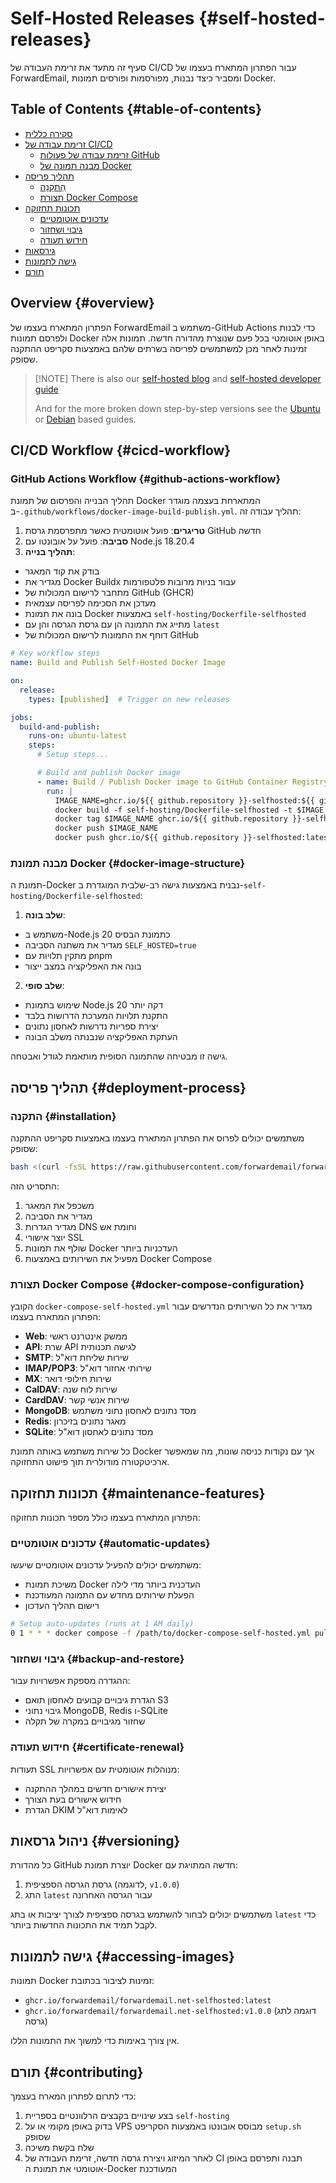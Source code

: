 # Self-Hosted Releases {#self-hosted-releases}

סעיף זה מתעד את זרימת העבודה של CI/CD עבור הפתרון המתארח בעצמו של ForwardEmail, ומסביר כיצד נבנות, מפורסמות ופורסים תמונות Docker.

## Table of Contents {#table-of-contents}

* [סקירה כללית](#overview)
* [זרימת עבודה של CI/CD](#cicd-workflow)
  * [זרימת עבודה של פעולות GitHub](#github-actions-workflow)
  * [מבנה תמונה של Docker](#docker-image-structure)
* [תהליך פריסה](#deployment-process)
  * [הַתקָנָה](#installation)
  * [תצורת Docker Compose](#docker-compose-configuration)
* [תכונות תחזוקה](#maintenance-features)
  * [עדכונים אוטומטיים](#automatic-updates)
  * [גיבוי ושחזור](#backup-and-restore)
  * [חידוש תעודה](#certificate-renewal)
* [גירסאות](#versioning)
* [גישה לתמונות](#accessing-images)
* [תורם](#contributing)

## Overview {#overview}

הפתרון המתארח בעצמו של ForwardEmail משתמש ב-GitHub Actions כדי לבנות ולפרסם תמונות Docker באופן אוטומטי בכל פעם שנוצרת מהדורה חדשה. תמונות אלה זמינות לאחר מכן למשתמשים לפריסה בשרתים שלהם באמצעות סקריפט ההתקנה שסופק.

> \[!NOTE]
> There is also our [self-hosted blog](https://forwardemail.net/blog/docs/self-hosted-solution) and [self-hosted developer guide](https://forwardemail.net/self-hosted)
>
> And for the more broken down step-by-step versions see the [Ubuntu](https://forwardemail.net/guides/selfhosted-on-ubuntu) or [Debian](https://forwardemail.net/guides/selfhosted-on-debian) based guides.

## CI/CD Workflow {#cicd-workflow}

### GitHub Actions Workflow {#github-actions-workflow}

תהליך הבנייה והפרסום של תמונת Docker המתארחת בעצמה מוגדר ב-`.github/workflows/docker-image-build-publish.yml`. תהליך עבודה זה:

1. **טריגרים**: פועל אוטומטית כאשר מתפרסמת גרסת GitHub חדשה
2. **סביבה**: פועל על אובונטו עם Node.js 18.20.4
3. **תהליך בנייה**:
* בודק את קוד המאגר
* מגדיר את Docker Buildx עבור בניות מרובות פלטפורמות
* מתחבר לרישום המכולות של GitHub (GHCR)
* מעדכן את הסכימה לפריסה עצמאית
* בונה את תמונת Docker באמצעות `self-hosting/Dockerfile-selfhosted`
* מתייג את התמונה הן עם גרסת הגרסה והן עם `latest`
* דוחף את התמונות לרישום המכולות של GitHub

```yaml
# Key workflow steps
name: Build and Publish Self-Hosted Docker Image

on:
  release:
    types: [published]  # Trigger on new releases

jobs:
  build-and-publish:
    runs-on: ubuntu-latest
    steps:
      # Setup steps...

      # Build and publish Docker image
      - name: Build / Publish Docker image to GitHub Container Registry
        run: |
          IMAGE_NAME=ghcr.io/${{ github.repository }}-selfhosted:${{ github.ref_name }}
          docker build -f self-hosting/Dockerfile-selfhosted -t $IMAGE_NAME .
          docker tag $IMAGE_NAME ghcr.io/${{ github.repository }}-selfhosted:latest
          docker push $IMAGE_NAME
          docker push ghcr.io/${{ github.repository }}-selfhosted:latest
```

### מבנה תמונת Docker {#docker-image-structure}

תמונת ה-Docker נבנית באמצעות גישה רב-שלבית המוגדרת ב-`self-hosting/Dockerfile-selfhosted`:

1. **שלב בונה**:
* משתמש ב-Node.js 20 כתמונת הבסיס
* מגדיר את משתנה הסביבה `SELF_HOSTED=true`
* מתקין תלויות עם pnpm
* בונה את האפליקציה במצב ייצור

2. **שלב סופי**:
* שימוש בתמונת Node.js 20 דקה יותר
* התקנת תלויות המערכת הדרושות בלבד
* יצירת ספריות נדרשות לאחסון נתונים
* העתקת האפליקציה שנבנתה משלב הבונה

גישה זו מבטיחה שהתמונה הסופית מותאמת לגודל ואבטחה.

## תהליך פריסה {#deployment-process}

### התקנה {#installation}

משתמשים יכולים לפרוס את הפתרון המתארח בעצמו באמצעות סקריפט ההתקנה שסופק:

```bash
bash <(curl -fsSL https://raw.githubusercontent.com/forwardemail/forwardemail.net/refs/heads/master/self-hosting/setup.sh)
```

התסריט הזה:

1. משכפל את המאגר
2. מגדיר את הסביבה
3. מגדיר הגדרות DNS וחומת אש
4. יוצר אישורי SSL
5. שולף את תמונות Docker העדכניות ביותר
6. מפעיל את השירותים באמצעות Docker Compose

### תצורת Docker Compose {#docker-compose-configuration}

הקובץ `docker-compose-self-hosted.yml` מגדיר את כל השירותים הנדרשים עבור הפתרון המתארח בעצמו:

* **Web**: ממשק אינטרנט ראשי
* **API**: שרת API לגישה תכנותית
* **SMTP**: שירות שליחת דוא"ל
* **IMAP/POP3**: שירותי אחזור דוא"ל
* **MX**: שירות חילופי דואר
* **CalDAV**: שירות לוח שנה
* **CardDAV**: שירות אנשי קשר
* **MongoDB**: מסד נתונים לאחסון נתוני משתמש
* **Redis**: מאגר נתונים בזיכרון
* **SQLite**: מסד נתונים לאחסון דוא"ל

כל שירות משתמש באותה תמונת Docker אך עם נקודות כניסה שונות, מה שמאפשר ארכיטקטורה מודולרית תוך פישוט התחזוקה.

## תכונות תחזוקה {#maintenance-features}

הפתרון המתארח בעצמו כולל מספר תכונות תחזוקה:

### עדכונים אוטומטיים {#automatic-updates}

משתמשים יכולים להפעיל עדכונים אוטומטיים שיעשו:

* משיכת תמונת Docker העדכנית ביותר מדי לילה
* הפעלת שירותים מחדש עם התמונה המעודכנת
* רישום תהליך העדכון

```bash
# Setup auto-updates (runs at 1 AM daily)
0 1 * * * docker compose -f /path/to/docker-compose-self-hosted.yml pull && docker compose -f /path/to/docker-compose-self-hosted.yml up -d >> /var/log/autoupdate.log 2>&1
```

### גיבוי ושחזור {#backup-and-restore}

ההגדרה מספקת אפשרויות עבור:

* הגדרת גיבויים קבועים לאחסון תואם S3
* גיבוי נתוני MongoDB, Redis ו-SQLite
* שחזור מגיבויים במקרה של תקלה

### חידוש תעודה {#certificate-renewal}

תעודות SSL מנוהלות אוטומטית עם אפשרויות:

* יצירת אישורים חדשים במהלך ההתקנה
* חידוש אישורים בעת הצורך
* הגדרת DKIM לאימות דוא"ל

## ניהול גרסאות {#versioning}

כל מהדורת GitHub יוצרת תמונת Docker חדשה המתויגת עם:

1. גרסת הגרסה הספציפית (לדוגמה, `v1.0.0`)
2. התג `latest` עבור הגרסה האחרונה

משתמשים יכולים לבחור להשתמש בגרסה ספציפית לצורך יציבות או בתג `latest` כדי לקבל תמיד את התכונות החדשות ביותר.

## גישה לתמונות {#accessing-images}

תמונות Docker זמינות לציבור בכתובת:

* `ghcr.io/forwardemail/forwardemail.net-selfhosted:latest`
* `ghcr.io/forwardemail/forwardemail.net-selfhosted:v1.0.0` (דוגמה לתג גרסה)

אין צורך באימות כדי למשוך את התמונות הללו.

## תורם {#contributing}

כדי לתרום לפתרון המארח בעצמך:

1. בצע שינויים בקבצים הרלוונטיים בספריית `self-hosting`
2. בדוק באופן מקומי או על VPS מבוסס אובונטו באמצעות הסקריפט `setup.sh` שסופק
3. שלח בקשת משיכה
4. לאחר המיזוג ויצירת גרסה חדשה, זרימת העבודה של CI תבנה ותפרסם באופן אוטומטי את תמונת ה-Docker המעודכנת